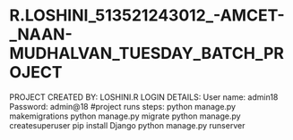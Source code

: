 # R.LOSHINI_513521243012_-AMCET-_NAAN-MUDHALVAN_TUESDAY_BATCH_PROJECT

PROJECT CREATED BY: LOSHINI.R
LOGIN DETAILS:
User name: admin18
Password: admin@18
#project runs steps:
python manage.py makemigrations
python manage.py migrate
python manage.py createsuperuser
pip install Django
python manage.py runserver
